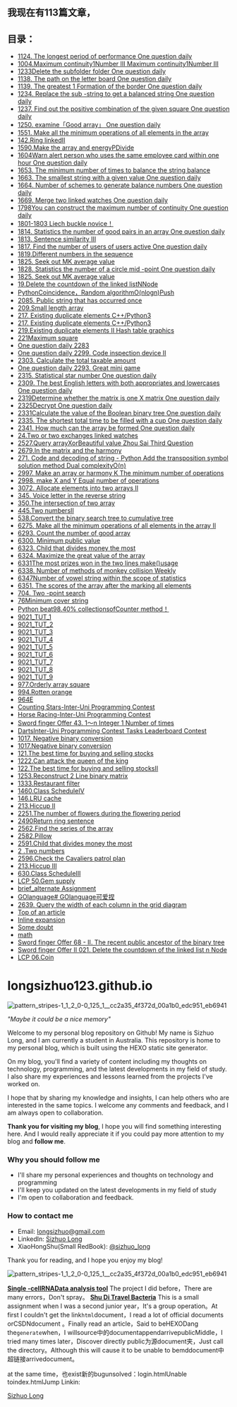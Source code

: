 
## 我现在有113篇文章，
## 目录：
    
- [1124. The longest period of performance One question daily](https://longsizhuo.github.io/post/a5d1dfda.html)
- [1004.Maximum continuity1Number III Maximum continuity1Number III](https://longsizhuo.github.io/post/ed19b576.html)
- [1233Delete the subfolder folder One question daily](https://longsizhuo.github.io/post/6610c769.html)
- [1138. The path on the letter board One question daily](https://longsizhuo.github.io/post/fd471847.html)
- [1139. The greatest 1 Formation of the border  One question daily](https://longsizhuo.github.io/post/eb193c1f.html)
- [1234. Replace the sub -string to get a balanced string One question daily](https://longsizhuo.github.io/post/56d97dcf.html)
- [1237. Find out the positive combination of the given square  One question daily](https://longsizhuo.github.io/post/14b94db7.html)
- [1250. examine「Good array」 One question daily](https://longsizhuo.github.io/post/435a9a0d.html)
- [1551. Make all the minimum operations of all elements in the array](https://longsizhuo.github.io/post/b2a927d5.html)
- [142.Ring linkedII](https://longsizhuo.github.io/post/e2c9cca9.html)
- [1590.Make the array and energyPDivide](https://longsizhuo.github.io/post/59825e1f.html)
- [1604Warn alert person who uses the same employee card within one hour One question daily](https://longsizhuo.github.io/post/bb7bcf54.html)
- [1653. The minimum number of times to balance the string balance](https://longsizhuo.github.io/post/cac21f27.html)
- [1663. The smallest string with a given value One question daily](https://longsizhuo.github.io/post/4d7252f8.html)
- [1664. Number of schemes to generate balance numbers One question daily](https://longsizhuo.github.io/post/1978f474.html)
- [1669. Merge two linked watches One question daily](https://longsizhuo.github.io/post/d482ac75.html)
- [1798You can construct the maximum number of continuity One question daily](https://longsizhuo.github.io/post/3667cd44.html)
- [1801-1803 Liech buckle novice！](https://longsizhuo.github.io/post/2f3e8e26.html)
- [1814. Statistics the number of good pairs in an array One question daily](https://longsizhuo.github.io/post/ceb1e67f.html)
- [1813. Sentence similarity III](https://longsizhuo.github.io/post/69c2a1dd.html)
- [1817. Find the number of users of users active One question daily](https://longsizhuo.github.io/post/d0a9337b.html)
- [1819.Different numbers in the sequence](https://longsizhuo.github.io/post/de522cea.html)
- [1825. Seek out MK average value](https://longsizhuo.github.io/post/6be57ef7.html)
- [1828. Statistics the number of a circle mid -point One question daily](https://longsizhuo.github.io/post/3277549c.html)
- [1825. Seek out MK average value](https://longsizhuo.github.io/post/6be57ef7.html)
- [19.Delete the countdown of the linked listNNode](https://longsizhuo.github.io/post/c916b663.html)
- [PythonCoincidence，Random algorithmO(nlogn)Push](https://longsizhuo.github.io/post/a1d26db4.html)
- [2085. Public string that has occurred once](https://longsizhuo.github.io/post/bbe4bff6.html)
- [209.Small length array](https://longsizhuo.github.io/post/e6227611.html)
- [217. Existing duplicate elements C++/Python3](https://longsizhuo.github.io/post/717042a6.html)
- [217. Existing duplicate elements C++/Python3](https://longsizhuo.github.io/post/717042a6.html)
- [219.Existing duplicate elements II Hash table graphics](https://longsizhuo.github.io/post/16b0e9f1.html)
- [221Maximum square](https://longsizhuo.github.io/post/e03edda.html)
- [One question daily 2283](https://longsizhuo.github.io/post/c3f7f59f.html)
- [One question daily 2299. Code inspection device II](https://longsizhuo.github.io/post/7ded25bb.html)
- [2303. Calculate the total taxable amount](https://longsizhuo.github.io/post/11597f8b.html)
- [One question daily 2293. Great mini game](https://longsizhuo.github.io/post/9df6242c.html)
- [2315. Statistical star number One question daily](https://longsizhuo.github.io/post/dc8d7590.html)
- [2309. The best English letters with both appropriates and lowercases One question daily](https://longsizhuo.github.io/post/b4953d62.html)
- [2319Determine whether the matrix is ​​one X matrix One question daily](https://longsizhuo.github.io/post/f7c5db77.html)
- [2325Decrypt One question daily](https://longsizhuo.github.io/post/f4b99a74.html)
- [2331Calculate the value of the Boolean binary tree One question daily](https://longsizhuo.github.io/post/a564ea0e.html)
- [2335. The shortest total time to be filled with a cup One question daily](https://longsizhuo.github.io/post/4400daa1.html)
- [2341. How much can the array be formed  One question daily](https://longsizhuo.github.io/post/f953c753.html)
- [24.Two or two exchanges linked watches](https://longsizhuo.github.io/post/d030a5a0.html)
- [2527.Query arrayXorBeautiful value Zhou Sai Third Question](https://longsizhuo.github.io/post/20ffa67a.html)
- [2679.In the matrix and the harmony](https://longsizhuo.github.io/post/5277100.html)
- [271. Code and decoding of string - Python Add the transposition symbol solution method Dual complexityO(n)](https://longsizhuo.github.io/post/5992f238.html)
- [2997. Make an array or harmony K The minimum number of operations](https://longsizhuo.github.io/post/3109a910.html)
- [2998. make X and Y Equal number of operations](https://longsizhuo.github.io/post/5ee4164.html)
- [3072. Allocate elements into two arrays II](https://longsizhuo.github.io/post/48a38683.html)
- [345. Voice letter in the reverse string](https://longsizhuo.github.io/post/1c57c22c.html)
- [350.The intersection of two array](https://longsizhuo.github.io/post/616577aa.html)
- [445.Two numbersII](https://longsizhuo.github.io/post/2c4cc46c.html)
- [538.Convert the binary search tree to cumulative tree](https://longsizhuo.github.io/post/32401b69.html)
- [6275. Make all the minimum operations of all elements in the array II](https://longsizhuo.github.io/post/4e14482b.html)
- [6293. Count the number of good array](https://longsizhuo.github.io/post/81004405.html)
- [6300. Minimum public value](https://longsizhuo.github.io/post/fefe18d8.html)
- [6323. Child that divides money the most](https://longsizhuo.github.io/post/b9130c0e.html)
- [6324. Maximize the great value of the array](https://longsizhuo.github.io/post/1e6b72b8.html)
- [6331The most prizes won in the two lines make()usage](https://longsizhuo.github.io/post/14d9382b.html)
- [6338. Number of methods of monkey collision Weekly](https://longsizhuo.github.io/post/2aa720ec.html)
- [6347Number of vowel string within the scope of statistics](https://longsizhuo.github.io/post/52923acb.html)
- [6351. The scores of the array after the marking all elements](https://longsizhuo.github.io/post/20116270.html)
- [704. Two -point search](https://longsizhuo.github.io/post/41f30363.html)
- [76Minimum cover string](https://longsizhuo.github.io/post/ae10d3c1.html)
- [Python beat98.40% collectionsofCounter method！](https://longsizhuo.github.io/post/73b5ce9c.html)
- [9021_TUT_1](https://longsizhuo.github.io/post/ac786f6f.html)
- [9021_TUT_2](https://longsizhuo.github.io/post/becdc081.html)
- [9021_TUT_3](https://longsizhuo.github.io/post/671a7e4.html)
- [9021_TUT_4](https://longsizhuo.github.io/post/9ba69f5d.html)
- [9021_TUT_5](https://longsizhuo.github.io/post/231af838.html)
- [9021_TUT_6](https://longsizhuo.github.io/post/31af57d6.html)
- [9021_TUT_7](https://longsizhuo.github.io/post/891330b3.html)
- [9021_TUT_8](https://longsizhuo.github.io/post/d17020e5.html)
- [9021_TUT_9](https://longsizhuo.github.io/post/69cc4780.html)
- [977.Orderly array square](https://longsizhuo.github.io/post/a386fcdc.html)
- [994.Rotten orange](https://longsizhuo.github.io/post/56e64fdd.html)
- [964E](https://longsizhuo.github.io/post/2280b647.html)
- [Counting Stars-Inter-Uni Programming Contest](https://longsizhuo.github.io/post/a29b0a05.html)
- [Horse Racing-Inter-Uni Programming Contest](https://longsizhuo.github.io/post/7ab03a1b.html)
- [Sword finger Offer 43. 1～n Integer 1 Number of times](https://longsizhuo.github.io/post/f0d96a1f.html)
- [DartsInter-Uni Programming Contest Tasks Leaderboard Contest](https://longsizhuo.github.io/post/c61e596.html)
- [1017. Negative binary conversion](https://longsizhuo.github.io/post/dce95dce.html)
- [1017.Negative binary conversion](https://longsizhuo.github.io/post/80cafdc8.html)
- [121.The best time for buying and selling stocks](https://longsizhuo.github.io/post/3a21fe32.html)
- [1222.Can attack the queen of the king](https://longsizhuo.github.io/post/a6577367.html)
- [122.The best time for buying and selling stocksII](https://longsizhuo.github.io/post/a75da5a.html)
- [1253.Reconstruct 2 Line binary matrix](https://longsizhuo.github.io/post/5c98e66b.html)
- [1333.Restaurant filter](https://longsizhuo.github.io/post/7f1331bc.html)
- [1460.Class ScheduleIV](https://longsizhuo.github.io/post/d8b8a149.html)
- [146.LRU cache](https://longsizhuo.github.io/post/b9130c0e.html)
- [213.Hiccup II](https://longsizhuo.github.io/post/85beb0bf.html)
- [2251.The number of flowers during the flowering period](https://longsizhuo.github.io/post/3a21fe32.html)
- [2490Return ring sentence](https://longsizhuo.github.io/post/5c07686c.html)
- [2562.Find the series of the array](https://longsizhuo.github.io/post/b625a0e1.html)
- [2582.Pillow](https://longsizhuo.github.io/post/82e09f92.html)
- [2591.Child that divides money the most](https://longsizhuo.github.io/post/6a9ab144.html)
- [2 .Two numbers](https://longsizhuo.github.io/post/fa9db6b8.html)
- [2596.Check the Cavaliers patrol plan](https://longsizhuo.github.io/post/29546b92.html)
- [213.Hiccup III](https://longsizhuo.github.io/post/86590614.html)
- [630.Class ScheduleIII](https://longsizhuo.github.io/post/e14241e.html)
- [LCP 50.Gem supply](https://longsizhuo.github.io/post/762ca698.html)
- [brief_alternate Assignment](https://longsizhuo.github.io/post/dbbd7d58.html)
- [GOlanguage# GOlanguage可爱捏](https://longsizhuo.github.io/post/67fc8613.html)
- [2639. Query the width of each column in the grid diagram](https://longsizhuo.github.io/post/5a764983.html)
- [Top of an article](https://longsizhuo.github.io/post/edc2b94.html)
- [Inline expansion](https://longsizhuo.github.io/post/2660e935.html)
- [Some doubt](https://longsizhuo.github.io/post/941aeb72.html)
- [math](https://longsizhuo.github.io/post/a927044d.html)
- [Sword finger Offer 68 - II. The recent public ancestor of the binary tree](https://longsizhuo.github.io/post/36f314aa.html)
- [Sword finger Offer II 021. Delete the countdown of the linked list n Node](https://longsizhuo.github.io/post/3ed2f01c.html)
- [LCP 06.Coin](https://longsizhuo.github.io/post/66079b7b.html)

# longsizhuo123.github.io

![pattern_stripes-1_1_2_0-0_125_1__cc2a35_4f372d_00a1b0_edc951_eb6941](https://user-images.githubusercontent.com/114939201/214082770-35d1fb45-9891-4b73-ba89-18e33030640f.png)

*"Maybe it could be a nice memory"*

Welcome to my personal blog repository on Github! My name is Sizhuo Long, and I am currently a student in Australia. This repository is home to my personal blog, which is built using the HEXO static site generator. 

On my blog, you'll find a variety of content including my thoughts on technology, programming, and the latest developments in my field of study. I also share my experiences and lessons learned from the projects I've worked on. 

I hope that by sharing my knowledge and insights, I can help others who are interested in the same topics. I welcome any comments and feedback, and I am always open to collaboration. 

**Thank you for visiting my blog**, I hope you will find something interesting here. And I would really appreciate it if you could pay more attention to my blog and **follow me**.

### Why you should follow me
* I'll share my personal experiences and thoughts on technology and programming 
* I'll keep you updated on the latest developments in my field of study
* I'm open to collaboration and feedback.

### How to contact me
* Email: longsizhuo@gmail.com
* LinkedIn: [Sizhuo Long](https://www.linkedin.com/in/longsizhuo/)
* XiaoHongShu(Small RedBook): [@sizhuo_long](https://www.xiaohongshu.com/user/profile/5c0b8cc2000000000601e809)

Thank you for reading, and I hope you enjoy my blog!

![pattern_stripes-1_1_2_0-0_125_1__cc2a35_4f372d_00a1b0_edc951_eb6941](https://user-images.githubusercontent.com/114939201/214082782-ae84027e-0a15-4ed4-843b-00a29ea19480.png)

**[Single -cellRNAData analysis tool](https://longsizhuo.shinyapps.io/long/)**
The project I did before，There are many errors，Don't spray。
**[Shu Di Travel Bacteria](../html/home.html)**
This is a small assignment when I was a second junior year，It's a group operation。At first I couldn't get the link`html`document，I read a lot of official documents orCSDNdocument
    。Finally read an article，Said to beHEXODang the`generate`when，I willsource中的documentappendarrivepublicMiddle，I tried many times later，Discover directly
public为源document夹，Just call the directory。Although this will cause it to be unable to bemddocument中超链接arrivedocument。    

at the same time，也exist新的bugunsolved：login.htmlUnable toindex.htmlJump
Linkin:


<div class="badge-base LI-profile-badge" data-locale="zh_CN" data-size="medium" data-theme="dark" data-type="HORIZONTAL" data-vanity="longsizhuo" data-version="v1"><a class="badge-base__link LI-simple-link" href="https://au.linkedin.com/in/longsizhuo?trk=profile-badge">Sizhuo Long</a></div>
























    